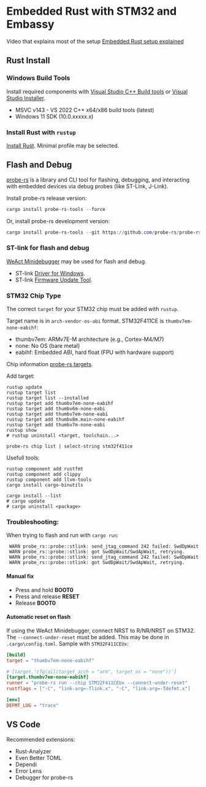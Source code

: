 # Embedded Rust with STM32 and Embassy

Video that explains most of the setup [Embedded Rust setup explained](https://www.youtube.com/watch?v=TOAynddiu5M)

## Rust Install

### Windows Build Tools
Install required components with [Visual Studio C++ Build tools](https://visualstudio.microsoft.com/visual-cpp-build-tools/) or [Visual Studio Installer](https://visualstudio.microsoft.com/downloads/).
- MSVC v143 - VS 2022 C++ x64/x86 build tools (latest)
- Windows 11 SDK (10.0.xxxxx.x)

### Install Rust with `rustup`
[Install Rust](https://www.rust-lang.org/tools/install). Minimal profile may be selected.

## Flash and Debug
[probe-rs](https://probe.rs/docs/getting-started/installation/) is a library and CLI tool for flashing, debugging, and interacting with embedded devices via debug probes (like ST-Link, J-Link).

Install probe-rs release version:
```powershell
cargo install probe-rs-tools --force
```

Or, install probe-rs development version:
```powershell
cargo install probe-rs-tools --git https://github.com/probe-rs/probe-rs --force
```

### ST-link for flash and debug
[WeAct Minidebugger](https://github.com/WeActStudio/WeActStudio.MiniDebugger) may be used for flash and debug.
- ST-link [Driver for Windows](https://www.st.com/en/development-tools/stsw-link009.html).
- ST-link [Firmware Update Tool](https://www.st.com/en/development-tools/stsw-link007.html).

### STM32 Chip Type 
The correct `target` for your STM32 chip must be added with `rustup`. 

Target name is in `arch-vendor-os-abi` format. STM32F411CE is `thumbv7em-none-eabihf`:
- thumbv7em: ARMv7E-M architecture (e.g., Cortex-M4/M7)
- none: No OS (bare metal)
- eabihf: Embedded ABI, hard float (FPU with hardware support)

Chip information [probe-rs targets](https://probe.rs/targets/?manufacturer=STMicroelectronics&family=SHOW_ALL_FAMILIES).

Add target:
```
rustup update
rustup target list
rustup target list --installed
rustup target add thumbv7em-none-eabihf
rustup target add thumbv6m-none-eabi
rustup target add thumbv7em-none-eabi
rustup target add thumbv8m.main-none-eabihf
rustup target add thumbv7m-none-eabi
rustup show
# rustup uninstall <target, toolchain...>

probe-rs chip list | select-string stm32f411ce
```

Usefull tools:
```
rustup component add rustfmt
rustup component add clippy
rustup component add llvm-tools
cargo install cargo-binutils

cargo install --list
# cargo update
# cargo uninstall <package>
```

### Troubleshooting:
When trying to flash and run with `cargo run`:

```
 WARN probe_rs::probe::stlink: send_jtag_command 242 failed: SwdDpWait
 WARN probe_rs::probe::stlink: got SwdDpWait/SwdApWait, retrying.
 WARN probe_rs::probe::stlink: send_jtag_command 242 failed: SwdDpWait
 WARN probe_rs::probe::stlink: got SwdDpWait/SwdApWait, retrying.
```
#### Manual fix
- Press and hold **BOOT0**
- Press and release **RESET**
- Release **BOOT0**

#### Automatic reset on flash
If using the WeAct Minidebugger, connect NRST to R/NR/NRST on STM32. The `--connect-under-reset` must be added. This may be done in `.cargo\config.toml`. Sample with `STM32F411CEUx`:
```toml
[build]
target = "thumbv7em-none-eabihf"

# [target.'cfg(all(target_arch = "arm", target_os = "none"))']
[target.thumbv7em-none-eabihf]
runner = "probe-rs run --chip STM32F411CEUx --connect-under-reset"
rustflags = ["-C", "link-arg=-Tlink.x", "-C", "link-arg=-Tdefmt.x"]

[env]
DEFMT_LOG = "trace"
```

## VS Code

Recommended extensions:
- Rust-Analyzer
- Even Better TOML
- Dependi
- Error Lens
- Debugger for probe-rs
